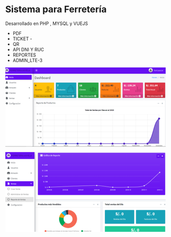 # Sistema para Ferretería
Desarrollado en PHP , MYSQL y VUEJS
 
- PDF  
- TICKET - 
- QR 
- API DNI Y RUC 
- REPORTES 
- ADMIN_LTE-3

![Cat](https://raw.githubusercontent.com/YoelPaucar/sistemaferreteria/master/Captura%20de%20pantalla%20(DASHBOARD).png)

![Cat](https://raw.githubusercontent.com/YoelPaucar/sistemaferreteria/master/Captura%20de%20pantalla%20(REPORTES).png)